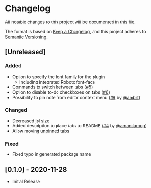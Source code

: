 # Changelog

All notable changes to this project will be documented in this file.

The format is based on [Keep a Changelog](https://keepachangelog.com/en/1.0.0/),
and this project adheres to [Semantic Versioning](https://semver.org/spec/v2.0.0.html).

## [Unreleased]

### Added

- Option to specify the font family for the plugin
  - Including integrated Roboto font-face
- Commands to switch between tabs ([#5](https://github.com/benji300/joplin-note-tabs/issues/5))
- Option to disable to-do checkboxes on tabs ([#6](https://github.com/benji300/joplin-note-tabs/issues/6))
- Possibility to pin note from editor context menu ([#9](https://github.com/benji300/joplin-note-tabs/pull/9) by [@ambrt](https://github.com/ambrt))

### Changed

- Decreased jpl size
- Added description to place tabs to README ([#4](https://github.com/benji300/joplin-note-tabs/pull/4) by [@amandamcg](https://github.com/amandamcg))
- Allow moving unpinned tabs

### Fixed

- Fixed typo in generated package name

## [0.1.0] - 2020-11-28

- Initial Release
